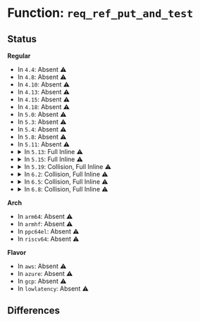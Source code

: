 # Function: <code>req_ref_put_and_test</code>

## Status
<b>Regular</b>
<ul>
<li>
In <code>4.4</code>: Absent ⚠️
</li>
<li>
In <code>4.8</code>: Absent ⚠️
</li>
<li>
In <code>4.10</code>: Absent ⚠️
</li>
<li>
In <code>4.13</code>: Absent ⚠️
</li>
<li>
In <code>4.15</code>: Absent ⚠️
</li>
<li>
In <code>4.18</code>: Absent ⚠️
</li>
<li>
In <code>5.0</code>: Absent ⚠️
</li>
<li>
In <code>5.3</code>: Absent ⚠️
</li>
<li>
In <code>5.4</code>: Absent ⚠️
</li>
<li>
In <code>5.8</code>: Absent ⚠️
</li>
<li>
In <code>5.11</code>: Absent ⚠️
</li>
<li>
<details>
<summary>In <code>5.13</code>: Full Inline ⚠️</summary>

**Collision:** Unique Static

**Inline:** Full

**Transformation:** False

**Instances:**

```
In fs/io_uring.c (ffffffff81395095)
Location: fs/io_uring.c:1531
Inline: True
Inline callers:
  - fs/io_uring.c:io_free_work
  - fs/io_uring.c:__io_queue_sqe
  - fs/io_uring.c:io_queue_linked_timeout
  - fs/io_uring.c:io_async_cancel
  - fs/io_uring.c:io_timeout_fn
  - fs/io_uring.c:io_poll_remove_waitqs
  - fs/io_uring.c:io_poll_double_wake
  - fs/io_uring.c:io_poll_task_func
  - fs/io_uring.c:io_poll_remove_double
  - fs/io_uring.c:io_iopoll_complete
  - fs/io_uring.c:io_req_complete_failed
  - fs/io_uring.c:io_req_complete_post
```
</details>
</li>
<li>
<details>
<summary>In <code>5.15</code>: Full Inline ⚠️</summary>

**Collision:** Unique Static

**Inline:** Full

**Transformation:** False

**Instances:**

```
In fs/io_uring.c (ffffffff813e5db2)
Location: fs/io_uring.c:1148
Inline: True
Inline callers:
  - fs/io_uring.c:io_kill_timeouts
  - fs/io_uring.c:io_kill_timeouts
  - fs/io_uring.c:io_queue_linked_timeout
  - fs/io_uring.c:io_queue_linked_timeout
  - fs/io_uring.c:io_req_task_link_timeout
  - fs/io_uring.c:io_req_task_link_timeout
  - fs/io_uring.c:io_wq_free_work
  - fs/io_uring.c:io_wq_free_work
  - fs/io_uring.c:io_timeout_cancel
  - fs/io_uring.c:io_timeout_cancel
  - fs/io_uring.c:io_poll_double_wake
  - fs/io_uring.c:io_poll_double_wake
  - fs/io_uring.c:io_poll_task_func
  - fs/io_uring.c:io_poll_task_func
  - fs/io_uring.c:io_poll_remove_double
  - fs/io_uring.c:io_poll_remove_double
  - fs/io_uring.c:io_iopoll_complete
  - fs/io_uring.c:io_iopoll_complete
  - fs/io_uring.c:io_submit_flush_completions
  - fs/io_uring.c:io_submit_flush_completions
  - fs/io_uring.c:io_disarm_next
  - fs/io_uring.c:io_disarm_next
  - fs/io_uring.c:io_disarm_next
  - fs/io_uring.c:io_disarm_next
  - fs/io_uring.c:io_fail_links
  - fs/io_uring.c:io_fail_links
  - fs/io_uring.c:io_req_complete_post
  - fs/io_uring.c:io_req_complete_post
  - fs/io_uring.c:__io_commit_cqring_flush
  - fs/io_uring.c:__io_commit_cqring_flush
```
</details>
</li>
<li>
<details>
<summary>In <code>5.19</code>: Collision, Full Inline ⚠️</summary>

**Collision:** Static-Static Collision

**Inline:** Full

**Transformation:** False

**Instances:**

```
In block/blk-flush.c (ffffffff8167c106)
Location: block/blk.h:473
Inline: True
Inline callers:
  - block/blk-flush.c:flush_end_io
```
```
In block/blk-mq.c (ffffffff816879d7)
Location: block/blk.h:473
Inline: True
Inline callers:
  - block/blk-mq.c:blk_mq_put_rq_ref
  - block/blk-mq.c:blk_mq_end_request_batch
  - block/blk-mq.c:blk_mq_free_request
```
```
In io_uring/io_uring.c (ffffffff816d2b0d)
Location: io_uring/io_uring.c:1338
Inline: True
Inline callers:
  - io_uring/io_uring.c:io_queue_linked_timeout
  - io_uring/io_uring.c:io_queue_linked_timeout
  - io_uring/io_uring.c:io_req_task_link_timeout
  - io_uring/io_uring.c:io_req_task_link_timeout
  - io_uring/io_uring.c:io_wq_free_work
  - io_uring/io_uring.c:io_wq_free_work
  - io_uring/io_uring.c:io_free_batch_list
  - io_uring/io_uring.c:io_free_batch_list
  - io_uring/io_uring.c:__io_req_complete_put
  - io_uring/io_uring.c:__io_req_complete_put
```
</details>
</li>
<li>
<details>
<summary>In <code>6.2</code>: Collision, Full Inline ⚠️</summary>

**Collision:** Static-Static Collision

**Inline:** Full

**Transformation:** False

**Instances:**

```
In block/blk-flush.c (ffffffff81738986)
Location: block/blk.h:478
Inline: True
Inline callers:
  - block/blk-flush.c:flush_end_io
```
```
In block/blk-mq.c (ffffffff81745d6c)
Location: block/blk.h:478
Inline: True
Inline callers:
  - block/blk-mq.c:blk_mq_put_rq_ref
  - block/blk-mq.c:blk_mq_end_request_batch
  - block/blk-mq.c:blk_mq_free_request
```
```
In io_uring/io_uring.c (ffffffff81790805)
Location: io_uring/refs.h:20
Inline: True
Inline callers:
  - io_uring/io_uring.c:io_wq_free_work
  - io_uring/io_uring.c:io_wq_free_work
  - io_uring/io_uring.c:io_free_batch_list
  - io_uring/io_uring.c:io_free_batch_list
  - io_uring/io_uring.c:__io_req_complete_post
  - io_uring/io_uring.c:__io_req_complete_post
```
```
In io_uring/timeout.c (ffffffff81799e1d)
Location: io_uring/refs.h:20
Inline: True
Inline callers:
  - io_uring/timeout.c:io_queue_linked_timeout
  - io_uring/timeout.c:io_req_task_link_timeout
```
</details>
</li>
<li>
<details>
<summary>In <code>6.5</code>: Collision, Full Inline ⚠️</summary>

**Collision:** Static-Static Collision

**Inline:** Full

**Transformation:** False

**Instances:**

```
In block/blk-flush.c (ffffffff81774fc6)
Location: block/blk.h:507
Inline: True
Inline callers:
  - block/blk-flush.c:flush_end_io
```
```
In block/blk-mq.c (ffffffff8178257c)
Location: block/blk.h:507
Inline: True
Inline callers:
  - block/blk-mq.c:blk_mq_put_rq_ref
  - block/blk-mq.c:blk_mq_end_request_batch
  - block/blk-mq.c:blk_mq_free_request
```
```
In io_uring/io_uring.c (ffffffff817d1a15)
Location: io_uring/refs.h:20
Inline: True
Inline callers:
  - io_uring/io_uring.c:io_wq_free_work
  - io_uring/io_uring.c:io_wq_free_work
  - io_uring/io_uring.c:io_free_batch_list
  - io_uring/io_uring.c:io_free_batch_list
  - io_uring/io_uring.c:__io_req_complete_post
  - io_uring/io_uring.c:__io_req_complete_post
```
```
In io_uring/timeout.c (ffffffff817daeed)
Location: io_uring/refs.h:20
Inline: True
Inline callers:
  - io_uring/timeout.c:io_queue_linked_timeout
  - io_uring/timeout.c:io_req_task_link_timeout
```
</details>
</li>
<li>
<details>
<summary>In <code>6.8</code>: Collision, Full Inline ⚠️</summary>

**Collision:** Static-Static Collision

**Inline:** Full

**Transformation:** False

**Instances:**

```
In block/blk-flush.c (ffffffff817b72ed)
Location: block/blk.h:503
Inline: True
Inline callers:
  - block/blk-flush.c:flush_end_io
```
```
In block/blk-mq.c (ffffffff817c491c)
Location: block/blk.h:503
Inline: True
Inline callers:
  - block/blk-mq.c:blk_mq_put_rq_ref
  - block/blk-mq.c:blk_mq_end_request_batch
  - block/blk-mq.c:blk_mq_free_request
```
```
In io_uring/io_uring.c (ffffffff81814d35)
Location: io_uring/refs.h:20
Inline: True
Inline callers:
  - io_uring/io_uring.c:io_wq_free_work
  - io_uring/io_uring.c:io_wq_free_work
  - io_uring/io_uring.c:io_free_batch_list
  - io_uring/io_uring.c:io_free_batch_list
  - io_uring/io_uring.c:__io_req_complete_post
  - io_uring/io_uring.c:__io_req_complete_post
```
```
In io_uring/timeout.c (ffffffff8181f1dd)
Location: io_uring/refs.h:20
Inline: True
Inline callers:
  - io_uring/timeout.c:io_queue_linked_timeout
  - io_uring/timeout.c:io_req_task_link_timeout
```
</details>
</li>
</ul>
<b>Arch</b>
<ul>
<li>
In <code>arm64</code>: Absent ⚠️
</li>
<li>
In <code>armhf</code>: Absent ⚠️
</li>
<li>
In <code>ppc64el</code>: Absent ⚠️
</li>
<li>
In <code>riscv64</code>: Absent ⚠️
</li>
</ul>
<b>Flavor</b>
<ul>
<li>
In <code>aws</code>: Absent ⚠️
</li>
<li>
In <code>azure</code>: Absent ⚠️
</li>
<li>
In <code>gcp</code>: Absent ⚠️
</li>
<li>
In <code>lowlatency</code>: Absent ⚠️
</li>
</ul>

## Differences
